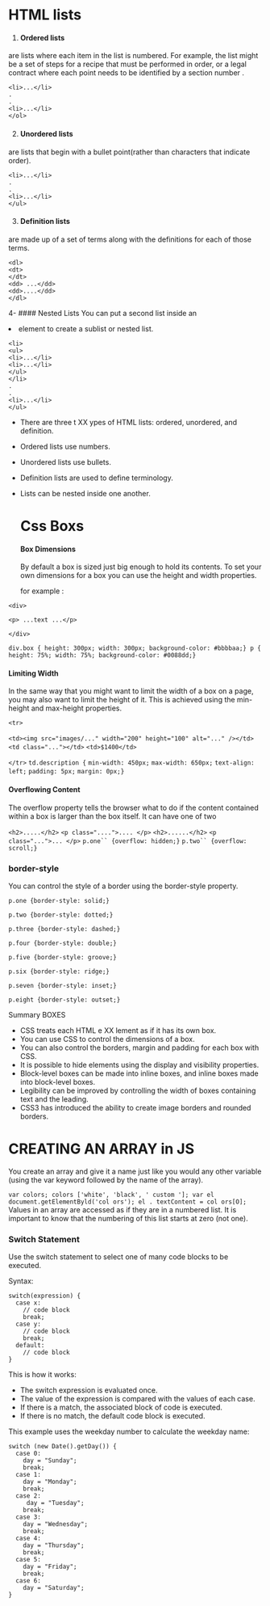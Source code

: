 # HTML lists

1. #### Ordered lists 
are lists where each item in the list is numbered. For example, the list might be a set of steps for a recipe that must be performed in order, or a legal contract
where each point needs to be identified by a section number .

``` <ol>
<li>...</li>
.
.
<li>...</li>
</ol>
```

2. #### Unordered lists
 
 are lists that begin with a bullet point(rather than characters that indicate order).
 ``` <ul>
<li>...</li>
.
.
<li>...</li>
</ul>
```
 
3. ####  Definition lists 
are made up of a set of terms along with the definitions for each of those terms.

```
<dl>
<dt>
</dt>
<dd> ...</dd>
<dd>....</dd>
</dl>
```
4- #### Nested Lists
You can put a second list inside an <li> element to create a sublist or nested list.
 ``` <ul>
<li>
<ul>
<li>...</li>
<li>...</li>
</ul>
</li>
.
.
<li>...</li>
</ul>
```
  
- There are three t XX ypes of HTML lists: ordered, unordered, and definition.
-  Ordered lists use numbers.
- Unordered lists use bullets.
- Definition lists are used to define terminology.
- Lists can be nested inside one another.
  
  # Css Boxs
  
  #### Box Dimensions 
  
  By default a box is sized just big enough to hold its contents. To set your own dimensions for a box you can use the height and width properties.
  
  for example :

`<div>`
  
`<p> ...text ...</p>`

`</div>`

`div.box {
height: 300px;
width: 300px;
background-color: #bbbbaa;}
p {
height: 75%;
width: 75%;
background-color: #0088dd;}
`
  
 #### Limiting Width
 In the same way that you might want to limit the width of a box on a page, you may also want to limit the height of it. This is achieved using the min-height
and max-height properties.

 
 `<tr>`
 
`<td><img src="images/..." width="200"
height="100" alt="..." /></td>`
` <td class="..."></td>`
`<td>$1400</td>`

`</tr>`
`td.description {`
`min-width: 450px;`
`max-width: 650px;`
`text-align: left;`
`padding: 5px;`
`margin: 0px;}`



#### Overflowing Content
The overflow property tells the browser what to do if the content contained within a box is larger than the box itself. It can have one of two

` <h2>.....</h2> `
` <p class="....">.... </p> `
` <h2>......</h2> `
` <p class="...">... </p> `
` p.one`` {overflow: hidden;} `
` p.two`` {overflow: scroll;} `

### border-style
You can control the style of a border using the border-style property.

`p.one {border-style: solid;}`

`p.two {border-style: dotted;}`

`p.three {border-style: dashed;}`

`p.four {border-style: double;}`

`p.five {border-style: groove;}`

`p.six {border-style: ridge;}`

`p.seven {border-style: inset;}`

`p.eight {border-style: outset;}
`

[](https://github.com/MURADALSHORMAN/reading-notes/blob/main/class02/broderstyle.JPG)

Summary BOXES
- CSS treats each HTML e XX lement as if it has its own box.
- You can use CSS to control the dimensions of a box.
- You can also control the borders, margin and padding for each box with CSS.
- It is possible to hide elements using the display and visibility properties.
- Block-level boxes can be made into inline boxes, and inline boxes made into block-level boxes.
- Legibility can be improved by controlling the width of boxes containing text and the leading.
- CSS3 has introduced the ability to create image borders and rounded borders.

# CREATING AN ARRAY in JS

You create an array and give it a name just like you would any other variable (using the var keyword followed by the name of the array).
 
 `
 var colors;
colors ['white', 'black', ' custom '];
var el document.getElementByld('col ors');
el . textContent = col ors[O];
`
Values in an array are accessed as if they are in a numbered list. It is important to know that the numbering of this list starts at zero (not one).


### Switch Statement
Use the switch statement to select one of many code blocks to be executed.

Syntax:
```
switch(expression) {
  case x:
    // code block
    break;
  case y:
    // code block
    break;
  default:
    // code block
}
```
This is how it works:

* The switch expression is evaluated once.
* The value of the expression is compared with the values of each case.
* If there is a match, the associated block of code is executed.
* If there is no match, the default code block is executed.

This example uses the weekday number to calculate the weekday name:
```
switch (new Date().getDay()) {
  case 0:
    day = "Sunday";
    break;
  case 1:
    day = "Monday";
    break;
  case 2:
     day = "Tuesday";
    break;
  case 3:
    day = "Wednesday";
    break;
  case 4:
    day = "Thursday";
    break;
  case 5:
    day = "Friday";
    break;
  case 6:
    day = "Saturday";
}
```
